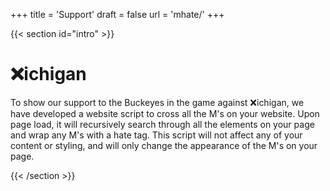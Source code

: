 +++
title = 'Support'
draft = false
url = 'mhate/'
+++

{{< section id="intro" >}}

# ❌ichigan

To show our support to the Buckeyes in the game against ❌ichigan, we have developed a website script to cross all the M's on your website. Upon page load, it will recursively search through all the elements on your page and wrap any M's with a hate tag. This script will not affect any of your content or styling, and will only change the appearance of the M's on your page.

{{< /section >}}
